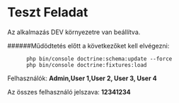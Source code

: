 Teszt Feladat
=============

Az alkalmazás DEV környezetre van beállítva.

######Műdödtetés előtt a következőket kell elvégezni:

```
      php bin/console doctrine:schema:update --force
      php bin/console doctrine:fixtures:load
```
Felhasználók: **Admin,User 1,User 2, User 3, User 4**

Az összes felhasználó jelszava: **12341234**